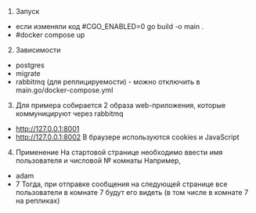 1. Запуск
- если изменяли код #CGO_ENABLED=0 go build -o main .
- #docker compose up
2. Зависимости
- postgres
- migrate
- rabbitmq (для реплицируемости) - можно отключить в main.go/docker-compose.yml
3. Для примера собирается 2 образа web-приложения, которые коммуницируют через rabbitmq 
- http://127.0.0.1:8001
- http://127.0.0.1:8002
В браузере используются cookies и JavaScript
4. Применение
На стартовой странице необходимо ввести имя пользователя и числовой № комнаты
Например,
- adam
- 7
Тогда, при отправке сообщения на следующей странице все пользователи в комнате 7 будут его видеть
(в том числе в комнате 7 на репликах)
